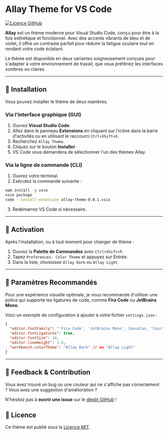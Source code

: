 # Allay Theme for VS Code

[![Licence GitHub](https://img.shields.io/github/license/0x36D76289/vscode-theme?style=for-the-badge)](./LICENSE)

**Allay** est un thème moderne pour Visual Studio Code, conçu pour être à la fois esthétique et fonctionnel. Avec des accents vibrants de bleu et de violet, il offre un contraste parfait pour réduire la fatigue oculaire tout en rendant votre code éclatant.

Le thème est disponible en deux variantes soigneusement conçues pour s'adapter à votre environnement de travail, que vous préfériez les interfaces sombres ou claires.

---

## 🚀 Installation

Vous pouvez installer le thème de deux manières.

### Via l'interface graphique (GUI)

1.  Ouvrez **Visual Studio Code**.
2.  Allez dans le panneau **Extensions** en cliquant sur l'icône dans la barre d'activités ou en utilisant le raccourci `Ctrl+Shift+X`.
3.  Recherchez `Allay Theme`.
4.  Cliquez sur le bouton **Installer**.
5.  VS Code vous demandera de sélectionner l'un des thèmes Allay.

### Via la ligne de commande (CLI)

1.  Ouvrez votre terminal.
2.  Exécutez la commande suivante :

```bash
npm install -g vsce
vsce package
code --install-extension allay-theme-0.0.1.vsix
```

3.  Redémarrez VS Code si nécessaire.

---

## 🎨 Activation

Après l'installation, ou à tout moment pour changer de thème :

1.  Ouvrez la **Palette de Commandes** avec `Ctrl+Shift+P`.
2.  Tapez `Preferences: Color Theme` et appuyez sur Entrée.
3.  Dans la liste, choisissez `Allay Dark` ou `Allay Light`.

---

## 🔧 Paramètres Recommandés

Pour une expérience visuelle optimale, je vous recommande d'utiliser une police qui supporte les ligatures de code, comme **Fira Code** ou **JetBrains Mono**.

Voici un exemple de configuration à ajouter à votre fichier `settings.json` :

```json
{
  "editor.fontFamily": "'Fira Code', 'JetBrains Mono', Consolas, 'Courier New', monospace",
  "editor.fontLigatures": true,
  "editor.fontSize": 14,
  "editor.lineHeight": 1.6,
  "workbench.colorTheme": "Allay Dark" // ou "Allay Light"
}
```

---

## 💬 Feedback & Contribution

Vous avez trouvé un bug ou une couleur qui ne s'affiche pas correctement ? Vous avez une suggestion d'amélioration ?

N'hésitez pas à **ouvrir une issue** sur le [dépôt GitHub](https://github.com/0x36D76289/vscode-theme/issues) !

## 📜 Licence

Ce thème est publié sous la [Licence MIT](./LICENSE).
